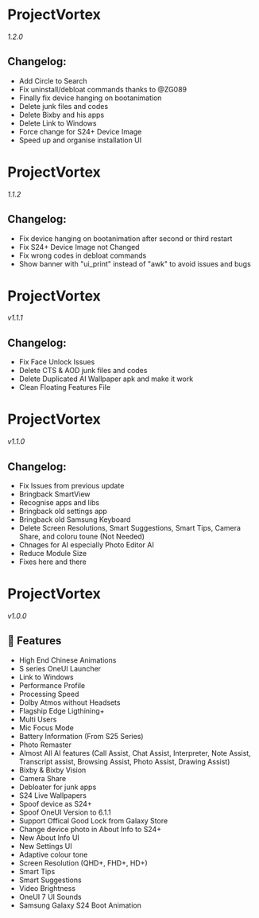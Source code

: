# ProjectVortex
*1.2.0*

## Changelog:

- Add Circle to Search
- Fix uninstall/debloat commands thanks to @ZG089
- Finally fix device hanging on bootanimation
- Delete junk files and codes
- Delete Bixby and his apps
- Delete Link to Windows
- Force change for S24+ Device Image
- Speed up and organise installation UI

# ProjectVortex
*1.1.2*

## Changelog:

- Fix device hanging on bootanimation after second or third restart
- Fix S24+ Device Image not Changed
- Fix wrong codes in debloat commands
- Show banner with "ui_print" instead of "awk" to avoid issues and bugs

# ProjectVortex
*v1.1.1*

## Changelog:

- Fix Face Unlock Issues
- Delete CTS & AOD junk files and codes
- Delete Duplicated AI Wallpaper apk and make it work
- Clean Floating Features File

# ProjectVortex
*v1.1.0*

## Changelog:

- Fix Issues from previous update
- Bringback SmartView
- Recognise apps and libs
- Bringback old settings app
- Bringback old Samsung Keyboard
- Delete Screen Resolutions, Smart Suggestions, Smart Tips, Camera Share, and coloru toune (Not Needed)
- Chnages for AI especially Photo Editor AI
- Reduce Module Size
- Fixes here and there

# ProjectVortex
*v1.0.0*

## 🚀 Features

- High End Chinese Animations
- S series OneUI Launcher
- Link to Windows
- Performance Profile
- Processing Speed
- Dolby Atmos without Headsets
- Flagship Edge Ligthining+
- Multi Users
- Mic Focus Mode
- Battery Information (From S25 Series)
- Photo Remaster
- Almost All AI features (Call Assist,  Chat Assist,  Interpreter,  Note Assist,  Transcript assist, Browsing Assist, Photo Assist, Drawing Assist)
- Bixby & Bixby Vision
- Camera Share
- Debloater for junk apps
- S24 Live Wallpapers
- Spoof device as S24+
- Spoof OneUI Version to 6.1.1
- Support Offical Good Lock from Galaxy Store
- Change device photo in About Info to S24+
- New About Info UI
- New Settings UI
- Adaptive colour tone
- Screen Resolution (QHD+, FHD+, HD+)
- Smart Tips
- Smart Suggestions
- Video Brightness
- OneUI 7 UI Sounds
- Samsung Galaxy S24 Boot Animation
